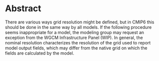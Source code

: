 # Abstract

There are various ways grid resolution might be defined, but in CMIP6 this
should be done in the same way by all models.  If the following procedure seems
inappropriate for a model, the modeling group may request an exception from the
WGCM Infrastructure Panel (WIP).  In general, the nominal resolution
characterizes the resolution of the grid used to report model output fields,
which may differ from the native grid on which the fields are calculated by the
model.


